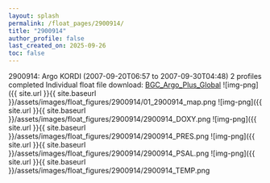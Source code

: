 ```yaml
---
layout: splash
permalink: /float_pages/2900914/
title: "2900914"
author_profile: false
last_created_on: 2025-09-26
toc: false
---
```

 
2900914: Argo KORDI (2007-09-20T06:57 to 2007-09-30T04:48)
2 profiles completed
Individual float file download: [BGC_Argo_Plus_Global](https://ftp.soest.hawaii.edu/bgc_argo_plus/Individual_Floats/outliers_removed/2900914_Sprof_processed.nc)
![img-png]({{ site.url }}{{ site.baseurl }}/assets/images/float_figures/2900914/01_2900914_map.png
![img-png]({{ site.url }}{{ site.baseurl }}/assets/images/float_figures/2900914/2900914_DOXY.png
![img-png]({{ site.url }}{{ site.baseurl }}/assets/images/float_figures/2900914/2900914_PRES.png
![img-png]({{ site.url }}{{ site.baseurl }}/assets/images/float_figures/2900914/2900914_PSAL.png
![img-png]({{ site.url }}{{ site.baseurl }}/assets/images/float_figures/2900914/2900914_TEMP.png
